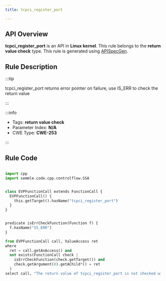 ```yaml
---
title: tcpci_register_port

---
```



## API Overview
**tcpci_register_port** is an API in **Linux kernel**. This rule belongs to the **return value check** type. This rule is generated using [APISpecGen](../../tools/APISpecGen).
## Rule Description

:::tip

tcpci_register_port returns error pointer on failure, use IS_ERR to check the return value

:::

:::info

- Tags: **return value check**
- Parameter Index: **N/A**
- CWE Type: **CWE-253**

:::

## Rule Code
```python

import cpp
import semmle.code.cpp.controlflow.SSA


class EVPFunctionCall extends FunctionCall {
  EVPFunctionCall() {
    this.getTarget().hasName("tcpci_register_port")
  }
}


predicate isErrCheckFunction(Function f) {
  f.hasName("IS_ERR") 
}

from EVPFunctionCall call, ValueAccess ret
where
  ret = call.getAnAccess() and
  not exists(FunctionCall check |
    isErrCheckFunction(check.getTarget()) and
    check.getArgument(0).getAChild*() = ret
  )
select call, "The return value of tcpci_register_port is not checked with IS_ERR."
    
```